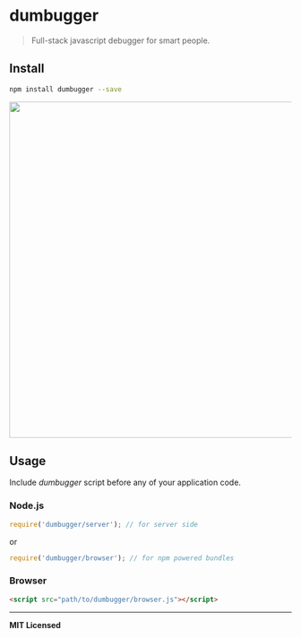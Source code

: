 # dumbugger

> Full-stack javascript debugger for smart people.

## Install

```bash
npm install dumbugger --save
```

<img src="https://dl.dropboxusercontent.com/u/100463011/dumbugger-demo.gif" width="600" />

## Usage

Include _dumbugger_ script before any of your application code.

### Node.js

```js
require('dumbugger/server'); // for server side
```

or

```js
require('dumbugger/browser'); // for npm powered bundles
```

### Browser

```html
<script src="path/to/dumbugger/browser.js"></script>
```

---

**MIT Licensed**

